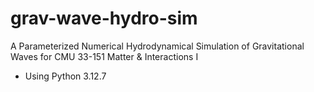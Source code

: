 # grav-wave-hydro-sim

A Parameterized Numerical Hydrodynamical Simulation of Gravitational Waves for CMU 33-151 Matter &amp; Interactions I

* Using Python 3.12.7
